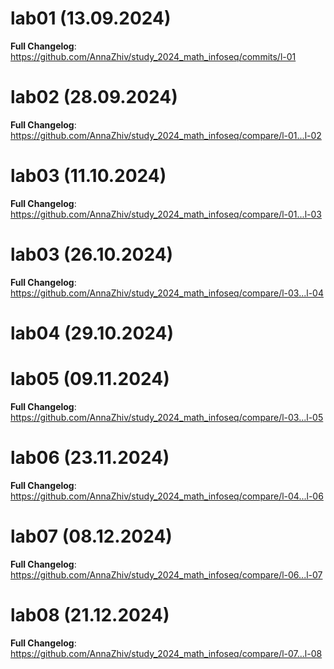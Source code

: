 # lab01 (13.09.2024)

**Full Changelog**: https://github.com/AnnaZhiv/study_2024_math_infoseq/commits/l-01

# lab02 (28.09.2024)

**Full Changelog**: https://github.com/AnnaZhiv/study_2024_math_infoseq/compare/l-01...l-02

# lab03 (11.10.2024)

**Full Changelog**: https://github.com/AnnaZhiv/study_2024_math_infoseq/compare/l-01...l-03 

# lab03 (26.10.2024)

**Full Changelog**: https://github.com/AnnaZhiv/study_2024_math_infoseq/compare/l-03...l-04

# lab04 (29.10.2024)

# lab05 (09.11.2024)

**Full Changelog**: https://github.com/AnnaZhiv/study_2024_math_infoseq/compare/l-03...l-05

# lab06 (23.11.2024)

**Full Changelog**: https://github.com/AnnaZhiv/study_2024_math_infoseq/compare/l-04...l-06

# lab07 (08.12.2024)

**Full Changelog**: https://github.com/AnnaZhiv/study_2024_math_infoseq/compare/l-06...l-07

# lab08 (21.12.2024)

**Full Changelog**: https://github.com/AnnaZhiv/study_2024_math_infoseq/compare/l-07...l-08







